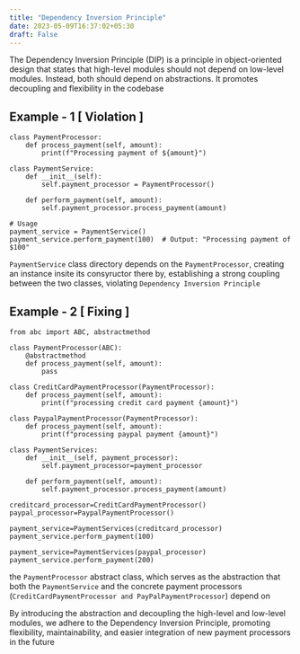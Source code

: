 ```yaml
---
title: "Dependency Inversion Principle"
date: 2023-05-09T16:37:02+05:30
draft: False
---
```


The Dependency Inversion Principle (DIP) is a principle in object-oriented design that states that high-level modules should not depend on low-level modules. Instead, both should depend on abstractions. It promotes decoupling and flexibility in the codebase



## Example - 1 [ Violation ]

```
class PaymentProcessor:
    def process_payment(self, amount):
        print(f"Processing payment of ${amount}")

class PaymentService:
    def __init__(self):
        self.payment_processor = PaymentProcessor()

    def perform_payment(self, amount):
        self.payment_processor.process_payment(amount)

# Usage
payment_service = PaymentService()
payment_service.perform_payment(100)  # Output: "Processing payment of $100"

```

`PaymentService` class directory depends on the `PaymentProcessor`, creating an instance insite its consyructor there by, establishing a strong coupling between the two classes, violating `Dependency Inversion Principle`

## Example - 2 [ Fixing ]

```
from abc import ABC, abstractmethod

class PaymentProcessor(ABC):
    @abstractmethod
    def process_payment(self, amount):
        pass

class CreditCardPaymentProcessor(PaymentProcessor):
    def process_payment(self, amount):
        print(f"processing credit card payment {amount}")

class PaypalPaymentProcessor(PaymentProcessor):
    def process_payment(self, amount):
        print(f"processing paypal payment {amount}")

class PaymentServices:
    def __init__(self, payment_processor):
        self.payment_processor=payment_processor

    def perform_payment(self, amount):
        self.payment_processor.process_payment(amount)

creditcard_processor=CreditCardPaymentProcessor()
paypal_processor=PaypalPaymentProcessor()

payment_service=PaymentServices(creditcard_processor)
payment_service.perform_payment(100)

payment_service=PaymentServices(paypal_processor)
payment_service.perform_payment(200)
```

the `PaymentProcessor` abstract class, which serves as the abstraction that both the `PaymentService` and the concrete payment processors (`CreditCardPaymentProcessor and PayPalPaymentProcessor`) depend on

By introducing the abstraction and decoupling the high-level and low-level modules, we adhere to the Dependency Inversion Principle, promoting flexibility, maintainability, and easier integration of new payment processors in the future